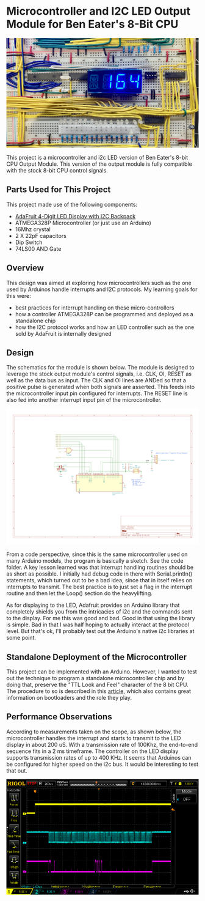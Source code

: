 # Microcontroller and I2C LED Output Module for Ben Eater's 8-Bit CPU

![Main project image](https://github.com/The8BitEnthusiast/microcontroller-display/blob/main/Pictures/displaymodule.jpg?raw=true)

This project is a microcontroller and i2c LED version of Ben Eater's 8-bit CPU Output Module. This version of the output module is fully compatible with the stock 8-bit CPU control signals.

## Parts Used for This Project
This project made use of the following components:
- [AdaFruit 4-Digit LED Display with I2C Backpack](https://www.adafruit.com/product/881)
- ATMEGA328P Microcontroller (or just use an Arduino)
- 16Mhz crystal
- 2 X 22pF capacitors
- Dip Switch
- 74LS00 AND Gate

## Overview

This design was aimed at exploring how microcontrollers such as the one used by Arduinos handle interrupts and I2C protocols. My learning goals for this were:

- best practices for interrupt handling on these micro-controllers
- how a controller ATMEGA328P can be programmed and deployed as a standalone chip
- how the I2C protocol works and how an LED controller such as the one sold by AdaFruit is internally designed

## Design

The schematics for the module is shown below. The module is designed to leverage the stock output module's control signals, i.e. CLK, OI, RESET as well as the data bus as input. The CLK and OI lines are ANDed so that a positive pulse is generated when both signals are asserted. This feeds into the microcontroller input pin configured for interrupts. The RESET line is also fed into another interrupt input pin of the microcontroller.

![Design Schematics](https://github.com/The8BitEnthusiast/microcontroller-display/blob/main/Schematics/8BitCPUOutputModule.png?raw=true)

From a code perspective, since this is the same microcontroller used on many Arduino models, the program is basically a sketch. See the code folder. A key lesson learned was that interrupt handling routines should be as short as possible. I initially had debug code in there with Serial.println() statements, which turned out to be a bad idea, since that in itself relies on interrupts to transmit. The best practice is to just set a flag in the interrupt routine and then let the Loop() section do the heavylifting.

As for displaying to the LED, Adafruit provides an Arduino library that completely shields you from the intricacies of i2c and the commands sent to the display. For me this was good and bad. Good in that using the library is simple. Bad in that I was half hoping to actually interact at the protocol level. But that's ok, I'll probably test out the Arduino's native i2c libraries at some point.

## Standalone Deployment of the Microcontroller

This project can be implemented with an Arduino. However, I wanted to test out the technique to program a standalone microcontroller chip and by doing that, preserve the "TTL Look and Feel" character of the 8 bit CPU. The procedure to so is described in this [article](https://docs.arduino.cc/built-in-examples/arduino-isp/ArduinoISP), which also contains great information on bootloaders and the role they play.

## Performance Observations

According to measurements taken on the scope, as shown below, the microcontroller handles the interrupt and starts to transmit to the LED display in about 200 uS. With a transmission rate of 100Khz, the end-to-end sequence fits in a 2 ms timeframe. The controller on the LED display supports transmission rates of up to 400 KHz. It seems that Arduinos can be configured for higher speed on the i2c bus. It would be interesting to test that out.

![Scope Trace](https://github.com/The8BitEnthusiast/microcontroller-display/blob/main/Pictures/scope.png?raw=true)

